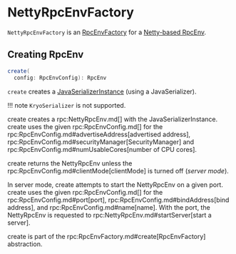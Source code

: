 # NettyRpcEnvFactory

`NettyRpcEnvFactory` is an [RpcEnvFactory](RpcEnvFactory.md) for a [Netty-based RpcEnv](#create).

## <span id="create"> Creating RpcEnv

```scala
create(
  config: RpcEnvConfig): RpcEnv
```

`create` creates a [JavaSerializerInstance](../serializer/JavaSerializerInstance.md) (using a JavaSerializer).

!!! note
    `KryoSerializer` is not supported.

create creates a rpc:NettyRpcEnv.md[] with the JavaSerializerInstance. create uses the given rpc:RpcEnvConfig.md[] for the rpc:RpcEnvConfig.md#advertiseAddress[advertised address], rpc:RpcEnvConfig.md#securityManager[SecurityManager] and rpc:RpcEnvConfig.md#numUsableCores[number of CPU cores].

create returns the NettyRpcEnv unless the rpc:RpcEnvConfig.md#clientMode[clientMode] is turned off (_server mode_).

In server mode, create attempts to start the NettyRpcEnv on a given port. create uses the given rpc:RpcEnvConfig.md[] for the rpc:RpcEnvConfig.md#port[port], rpc:RpcEnvConfig.md#bindAddress[bind address], and rpc:RpcEnvConfig.md#name[name]. With the port, the NettyRpcEnv is requested to rpc:NettyRpcEnv.md#startServer[start a server].

create is part of the rpc:RpcEnvFactory.md#create[RpcEnvFactory] abstraction.

